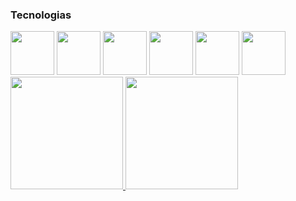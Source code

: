 ### Tecnologias
<div>
<img loading="lazy" src="https://cdn.jsdelivr.net/gh/devicons/devicon/icons/git/git-original.svg" width="70" height="70"/>
<img loading="lazy" src="https://cdn.jsdelivr.net/gh/devicons/devicon@latest/icons/java/java-original-wordmark.svg" width="70" height="70"/>
<img loading="lazy" src="https://cdn.jsdelivr.net/gh/devicons/devicon@latest/icons/csharp/csharp-original.svg" width="70" height="70"/>
<img loading="lazy" src="https://cdn.jsdelivr.net/gh/devicons/devicon@latest/icons/javascript/javascript-original.svg" width="70" height="70"/>
<img loading="lazy" src="https://cdn.jsdelivr.net/gh/devicons/devicon@latest/icons/docker/docker-original-wordmark.svg" width="70" height="70"/>
<img loading="lazy" src="https://cdn.jsdelivr.net/gh/devicons/devicon@latest/icons/react/react-original-wordmark.svg" width="70" height="70"/>
</div>

<div>
<a href="https://github.com/Bruno-Ambrosio">
<img loading="lazy" height="180em" src="https://github-readme-stats.vercel.app/api/top-langs/?username=Bruno-Ambrosio&layout=compact&langs_count=7&theme=dracula"/>
<img loading="lazy" height="180em" src="https://github-readme-stats.vercel.app/api?username=Bruno-Ambrosio&show_icons=true&theme=dracula&include_all_commits=true&count_private=true"/>
</div>
